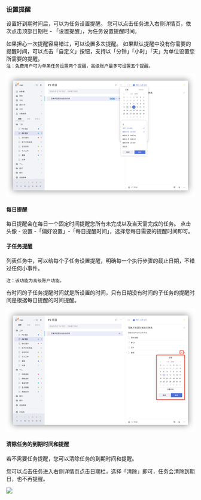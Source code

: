### 设置提醒

设置好到期时间后，可以为任务设置提醒。 您可以点击任务进入右侧详情页，依次点击顶部日期栏 - 「设置提醒」，为任务设置提醒时间。

如果担心一次提醒容易错过，可以设置多次提醒。 如果默认提醒中没有你需要的提醒时间，可以点击「自定义」按钮，支持以「分钟」「小时」「天」为单位设置您所需要的提醒。 <br/> `注：免费用户可为单条任务设置两个提醒，高级账户最多可设置五个提醒。`

![](../images/web/1.3.4.png)

#### 每日提醒

每日提醒会在每日一个固定时间提醒您所有未完成以及当天需完成的任务。 点击头像 - 设置 -「偏好设置」-「每日提醒时间」，选择您每日需要的提醒时间即可。

#### 子任务提醒

列表任务中，可以给每个子任务设置提醒，明确每一个执行步骤的截止日期，不错过任何小事件。

`注：该功能为高级账户功能。`

有时间的子任务提醒时间就是所设置的时间，只有日期没有时间的子任务的提醒时间是根据每日提醒的时间提醒。

![](../images/web/1.3.11.png)


#### 清除任务的到期时间和提醒

若不需要任务提醒，您可以清除任务的到期时间和提醒。 

您可以点击任务进入右侧详情页点击日期栏，选择「清除」即可，任务会清除到期日，也不再提醒。

![](../../images/android/task/reminder.png)


